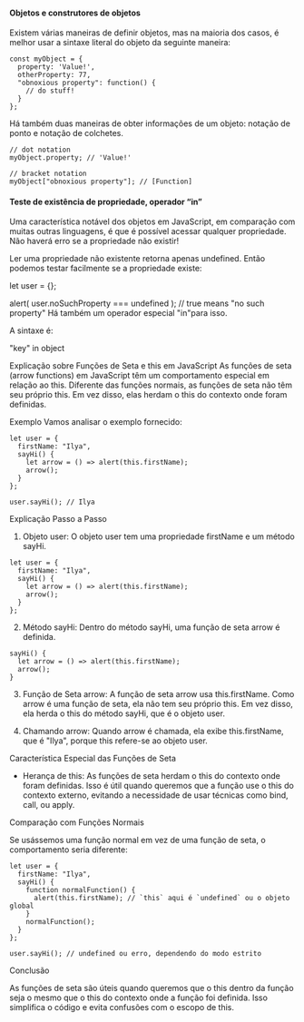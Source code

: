 #### Objetos e construtores de objetos

Existem várias maneiras de definir objetos, mas na maioria dos casos, é melhor usar a sintaxe literal do objeto da seguinte maneira:

```hash
const myObject = {
  property: 'Value!',
  otherProperty: 77,
  "obnoxious property": function() {
    // do stuff!
  }
};
```

Há também duas maneiras de obter informações de um objeto: notação de ponto e notação de colchetes.

```hash
// dot notation
myObject.property; // 'Value!'

// bracket notation
myObject["obnoxious property"]; // [Function]
```

#### Teste de existência de propriedade, operador “in”
Uma característica notável dos objetos em JavaScript, em comparação com muitas outras linguagens, é que é possível acessar qualquer propriedade. Não haverá erro se a propriedade não existir!

Ler uma propriedade não existente retorna apenas undefined. Então podemos testar facilmente se a propriedade existe:

let user = {};

alert( user.noSuchProperty === undefined ); // true means "no such property"
Há também um operador especial "in"para isso.

A sintaxe é:

"key" in object

Explicação sobre Funções de Seta e this em JavaScript
As funções de seta (arrow functions) em JavaScript têm um comportamento especial em relação ao this. Diferente das funções normais, as funções de seta não têm seu próprio this. Em vez disso, elas herdam o this do contexto onde foram definidas.

Exemplo
Vamos analisar o exemplo fornecido:

```hash
let user = {
  firstName: "Ilya",
  sayHi() {
    let arrow = () => alert(this.firstName);
    arrow();
  }
};

user.sayHi(); // Ilya
```

Explicação Passo a Passo
1. Objeto user: O objeto user tem uma propriedade firstName e um método sayHi.

```hash
let user = {
  firstName: "Ilya",
  sayHi() {
    let arrow = () => alert(this.firstName);
    arrow();
  }
};
```

2. Método sayHi: Dentro do método sayHi, uma função de seta arrow é definida.

```hash
sayHi() {
  let arrow = () => alert(this.firstName);
  arrow();
}
```
3. Função de Seta arrow: A função de seta arrow usa this.firstName. Como arrow é uma função de seta, ela não tem seu próprio this. Em vez disso, ela herda o this do método sayHi, que é o objeto user.

4. Chamando arrow: Quando arrow é chamada, ela exibe this.firstName, que é "Ilya", porque this refere-se ao objeto user.

Característica Especial das Funções de Seta

- Herança de this: As funções de seta herdam o this do contexto onde foram definidas. Isso é útil quando queremos que a função use o this do contexto externo, evitando a necessidade de usar técnicas como bind, call, ou apply.

Comparação com Funções Normais

Se usássemos uma função normal em vez de uma função de seta, o comportamento seria diferente:

```hash
let user = {
  firstName: "Ilya",
  sayHi() {
    function normalFunction() {
      alert(this.firstName); // `this` aqui é `undefined` ou o objeto global
    }
    normalFunction();
  }
};

user.sayHi(); // undefined ou erro, dependendo do modo estrito
```

Conclusão

As funções de seta são úteis quando queremos que o this dentro da função seja o mesmo que o this do contexto onde a função foi definida. Isso simplifica o código e evita confusões com o escopo de this.